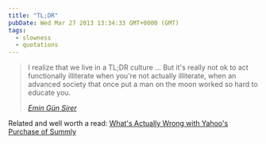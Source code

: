 ```yaml
---
title: "TL;DR"
pubDate: Wed Mar 27 2013 13:34:33 GMT+0000 (GMT)
tags:
  - slowness
  - quotations
---
```


<blockquote><p>I realize that we live in a TL;DR culture &#x2026; But it's really not ok to act functionally illiterate when you're not actually illiterate, when an advanced society that once put a man on the moon worked so hard to educate you.</p>
<cite><a href="http://hackingdistributed.com/2013/01/29/mongo-ft/#not-a-tl-dr">Emin G&#xFC;n Sirer</a></cite></blockquote>

<p>Related and well worth a read: <a href="http://hackingdistributed.com/2013/03/26/summly/">What's Actually Wrong with Yahoo's Purchase of Summly</a></p>
